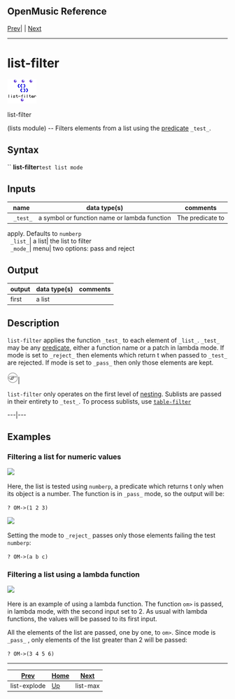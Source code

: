 OpenMusic Reference  
---  
[Prev](list-explode)| | [Next](list-max)  
  
* * *

# list-filter

![](figures/functions/lists/list-filter.png)

  
  
list-filter  
  
(lists module) \-- Filters elements from a list using the
[predicate](glossary#PREDICATE) `_test_`.  

## Syntax

`` **list-filter**` test list mode `

## Inputs

name| data type(s)| comments  
---|---|---  
` _test_`|  a symbol or function name or lambda function| The predicate to
apply. Defaults to `numberp`  
` _list_`|  a list| the list to filter  
` _mode_`|  menu| two options: pass and reject  
  
## Output

output| data type(s)| comments  
---|---|---  
first| a list|  
  
## Description

`list-filter` applies the function `_test_` to each element of `_list_`.
`_test_` may be any [predicate](glossary#PREDICATE), either a function
name or a patch in lambda mode. If mode is set to `_reject_` then elements
which return t when passed to `_test_` are rejected. If mode is set to
`_pass_` then only those elements are kept.

![Note](figures/images/note.gif)|

`list-filter` only operates on the first level of
[nesting](glossary#NESTING). Sublists are passed in their entirety to
`_test_`. To process sublists, use [`table-filter`](table-filter)  
  
---|---  
  
## Examples

### Filtering a list for numeric values

![](figures/functions/lists/list-filterEX1.gif)

Here, the list is tested using `numberp`, a predicate which returns t only
when its object is a number. The function is in `_pass_` mode, so the output
will be:

`? OM->(1 2 3)`

![](figures/functions/lists/list-filterEX2.gif)

Setting the mode to `_reject_` passes only those elements failing the test
`numberp`:

`? OM->(a b c)`

### Filtering a list using a lambda function

![](figures/functions/lists/list-filterEX3.gif)

Here is an example of using a lambda function. The function `om>` is passed,
in lambda mode, with the second input set to 2. As usual with lambda
functions, the values will be passed to its first input.

All the elements of the list are passed, one by one, to `om>`. Since mode is
`_pass_` , only elements of the list greater than 2 will be passed:

`? OM->(3 4 5 6)`

* * *

[Prev](list-explode)| [Home](index)| [Next](list-max)  
---|---|---  
list-explode| [Up](funcref.main)| list-max

